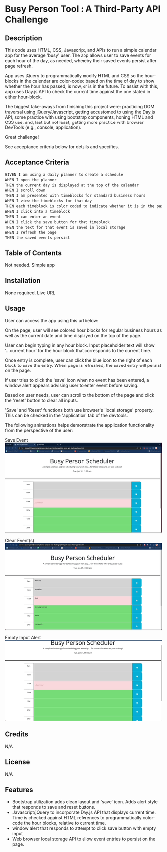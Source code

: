# Busy Person Tool : A Third-Party API Challenge

## Description

This code uses HTML, CSS, Javascript, and APIs to run a simple calendar app for the average 'busy' user. The app allows user to save events for each hour of the day, as needed, whereby their saved events persist after page refresh.

App uses jQuery to programmatically modify HTML and CSS so the hour-blocks in the calendar are color-coded based on the time of day to show whether the hour has passed, is now, or is in the future. To assist with this, app uses Day.js API to check the current time against the one stated in either hour-block.

The biggest take-aways from finishing this project were: practicing DOM traversal using jQuery/Javascript, getting accustomed to using the Day.js API, some practice with using bootstrap components, honing HTML and CSS use, and, last but not least, getting more practice with browser DevTools (e.g., console, application).

Great challenge!

See acceptance criteria below for details and specifics.


## Acceptance Criteria

```md
GIVEN I am using a daily planner to create a schedule
WHEN I open the planner
THEN the current day is displayed at the top of the calendar
WHEN I scroll down
THEN I am presented with timeblocks for standard business hours
WHEN I view the timeblocks for that day
THEN each timeblock is color coded to indicate whether it is in the past, present, or future
WHEN I click into a timeblock
THEN I can enter an event
WHEN I click the save button for that timeblock
THEN the text for that event is saved in local storage
WHEN I refresh the page
THEN the saved events persist
```




## Table of Contents

Not needed. Simple app



## Installation

None required. Live URL




## Usage

User can access the app using this url below:



On the page, user will see colored hour blocks for regular business hours as well as the current date and time displayed on the top of the page. 

User can begin typing in any hour block. Input placeholder text will show '...current hour' for the hour block that corresponds to the current time.

Once entry is complete, user can click the blue icon to the right of each block to save the entry. When page is refreshed, the saved entry will persist on the page. 

If user tries to click the 'save' icon when no event has been entered, a window alert appears advising user to enter event before saving.

Based on user needs, user can scroll to the bottom of the page and click the 'reset' button to clear all inputs.

'Save' and 'Reset' functions both use browser's 'local.storage' property. This can be checked in the 'application' tab of the devtools.

The following animations helps demonstrate the application functionality from the perspective of the user:

Save Event
![](./assets/images/save_event.gif)

Clear Event(s)
![](./assets/images/events_cleared.gif)

Empty Input Alert
![](./assets/images/empty_input_alert.gif)



## Credits

N/A

## License

N/A

## Features

- Bootstrap utilization adds clean layout and 'save' icon. Adds alert style that responds to save and reset buttons.
- Javascript/jQuery to incorporate Day.js API that displays current time. Time is checked against HTML references to programmatically color-code the hour blocks, relative to current time.
- window alert that responds to attempt to click save button with empty input
- Web browser local storage API to allow event entries to persist on the page.
